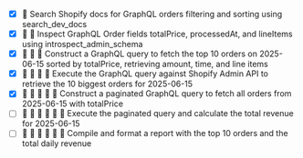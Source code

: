 - [x] 🔄 Search Shopify docs for GraphQL orders filtering and sorting using search_dev_docs
- [x] 🔄 🔄 Inspect GraphQL Order fields totalPrice, processedAt, and lineItems using introspect_admin_schema
- [x] 🔄 🔄 🔄 Construct a GraphQL query to fetch the top 10 orders on 2025-06-15 sorted by totalPrice, retrieving amount, time, and line items
- [x] 🔄 🔄 🔄 🔄 Execute the GraphQL query against Shopify Admin API to retrieve the 10 biggest orders for 2025-06-15
- [x] 🔄 🔄 🔄 🔄 🔄 Construct a paginated GraphQL query to fetch all orders from 2025-06-15 with totalPrice
- [ ] 🔄 🔄 🔄 🔄 🔄 🔄 Execute the paginated query and calculate the total revenue for 2025-06-15
- [ ] 🔄 🔄 🔄 🔄 🔄 🔄 Compile and format a report with the top 10 orders and the total daily revenue